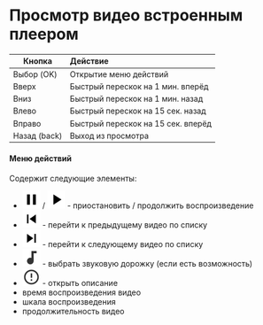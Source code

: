 # Просмотр видео встроенным плеером

 Кнопка       | Действие                           
 ------------ | :--------------------------------- 
 Выбор (OK)   | Открытие меню действий             
 Вверх        | Быстрый перескок на 1 мин. вперёд  
 Вниз         | Быстрый перескок на 1 мин. назад   
 Влево        | Быстрый перескок на 15 сек. назад  
 Вправо       | Быстрый перескок на 15 сек. вперёд 
 Назад (back) | Выход из просмотра                 

#### Меню действий

Содержит следующие элементы:

- ![приостановить](images/pause.png) / ![продолжить](images/play.png) - приостановить / продолжить воспроизведение
- ![предыдущий](images/prev.png) - перейти к предыдущему видео по списку
- ![следующий](images/next.png) - перейти к следующему видео по списку
- ![audio](images/audio.png) - выбрать звуковую дорожку (если есть возможность)
- ![audio](images/select.png) - открыть описание
- время воспроизведения видео
- шкала воспроизведения
- продолжительность видео